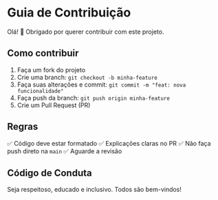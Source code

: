 # Guia de Contribuição

Olá! 👋 Obrigado por querer contribuir com este projeto.

## Como contribuir

1. Faça um fork do projeto
2. Crie uma branch: `git checkout -b minha-feature`
3. Faça suas alterações e commit: `git commit -m "feat: nova funcionalidade"`
4. Faça push da branch: `git push origin minha-feature`
5. Crie um Pull Request (PR)

## Regras

✅ Código deve estar formatado
✅ Explicações claras no PR
✅ Não faça push direto na `main`
✅ Aguarde a revisão

## Código de Conduta

Seja respeitoso, educado e inclusivo. Todos são bem-vindos!
